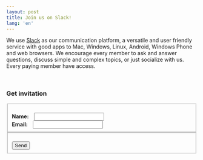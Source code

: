 ```yaml
---
layout: post
title: Join us on Slack!
lang: 'en'
---
```


We use [Slack](http://slack.com) as our communication platform, a versatile and user friendly service with good apps
to Mac, Windows, Linux, Android, Windows Phone and web browsers. We encourage every member to ask and answer questions, discuss
simple and complex topics, or just socialize with us. Every paying member have access.

<br>

### Get invitation

  <fieldset class="slack-form">
    <br>
    <label>
      <b>Name:<span style="padding-left:10px"></span></b>
      <input type="text" id="name">
    </label>
    <br>
    <label>
      <b>Email:<span style="padding-left:10px"></span></b>
      <input type="email" id="email">
    </label>
  </fieldset>

  <fieldset class="slack-form">
    <br>
    <input type="button" id="submit-button" value="Send">
  </fieldset>

  <div id="result"></div>

<script src="/static/js/slack.js"></script>
